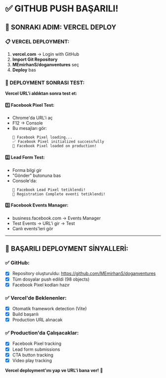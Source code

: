# ✅ GITHUB PUSH BAŞARILI! 

## 🎯 SONRAKI ADIM: VERCEL DEPLOY

### 📋 **VERCEL DEPLOYMENT:**
1. **vercel.com** → Login with GitHub
2. **Import Git Repository** 
3. **MEmirhanS/doganventures** seç
4. **Deploy** bas

### 🧪 **DEPLOYMENT SONRASI TEST:**

**Vercel URL'i aldıktan sonra test et:**

#### 1️⃣ **Facebook Pixel Test:**
- Chrome'da URL'i aç
- F12 → Console
- Bu mesajları gör:
  ```
  🔄 Facebook Pixel loading...
  ✅ Facebook Pixel initialized successfully
  🎯 Facebook Pixel loaded on production!
  ```

#### 2️⃣ **Lead Form Test:**
- Forma bilgi gir
- "Gönder" butonuna bas
- Console'da:
  ```
  🎯 Facebook Lead Pixel tetiklendi!
  📝 Registration Complete eventi tetiklendi!
  ```

#### 3️⃣ **Facebook Events Manager:**
- business.facebook.com → Events Manager
- Test Events → URL'i gir → Test
- Canlı events'leri gör

---

## 🎉 **BAŞARILI DEPLOYMENT SİNYALLERİ:**

### ✅ **GitHub:**
- [x] Repository oluşturuldu: https://github.com/MEmirhanS/doganventures
- [x] Tüm dosyalar push edildi (98 objects)
- [x] Facebook Pixel kodları hazır

### ✅ **Vercel'de Beklenenler:**
- [x] Otomatik framework detection (Vite)
- [x] Build başarılı
- [x] Production URL alınacak

### ✅ **Production'da Çalışacaklar:**
- [x] Facebook Pixel tracking
- [x] Lead form submissions
- [x] CTA button tracking
- [x] Video play tracking

**Vercel deployment'ını yap ve URL'i bana ver!** 🚀

